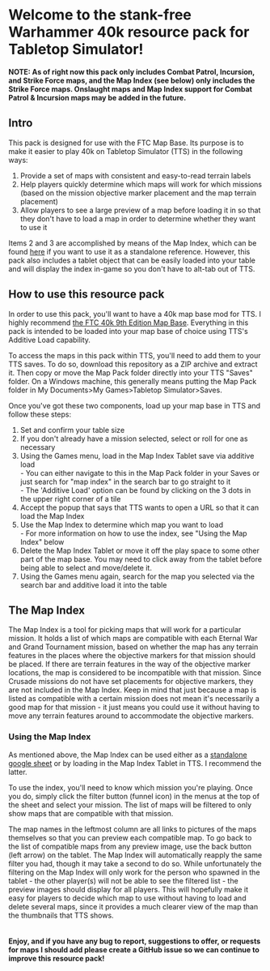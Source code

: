 # Welcome to the stank-free Warhammer 40k resource pack for Tabletop Simulator!

<b>NOTE: As of right now this pack only includes Combat Patrol, Incursion, and Strike Force maps, and the Map Index (see below) only includes the Strike Force maps. Onslaught maps and Map Index support for Combat Patrol & Incursion maps may be added in the future.</b>

## Intro
This pack is designed for use with the FTC Map Base. Its purpose is to make it easier to play 40k on Tabletop Simulator (TTS) in the following ways:
  1) Provide a set of maps with consistent and easy-to-read terrain labels
  2) Help players quickly determine which maps will work for which missions (based on the mission objective marker placement and the map terrain placement)
  3) Allow players to see a large preview of a map before loading it in so that they don't have to load a map in order to determine whether they want to use it

Items 2 and 3 are accomplished by means of the Map Index, which can be found [here](https://docs.google.com/spreadsheets/d/16q2N1kH5Qmx_2X1uieNEGSmBKINaIf1I2aHZrRfLB6M/edit?usp=sharing) if you want to use it as a standalone reference. However, this pack also includes a tablet object that can be easily loaded into your table and will display the index in-game so you don't have to alt-tab out of TTS.

## How to use this resource pack

In order to use this pack, you'll want to have a 40k map base mod for TTS. I highly recommend [the FTC 40k 9th Edition Map Base](https://steamcommunity.com/workshop/filedetails/?id=2121424734). Everything in this pack is intended to be loaded into your map base of choice using TTS's Additive Load capability.

To access the maps in this pack within TTS, you'll need to add them to your TTS saves. To do so, download this repository as a ZIP archive and extract it. Then copy or move the Map Pack folder directly into your TTS "Saves" folder. On a Windows machine, this generally means putting the Map Pack folder in My Documents>My Games>Tabletop Simulator>Saves.

Once you've got these two components, load up your map base in TTS and follow these steps:

  1) Set and confirm your table size
  2) If you don't already have a mission selected, select or roll for one as necessary
  3) Using the Games menu, load in the Map Index Tablet save via additive load<br/>
    - You can either navigate to this in the Map Pack folder in your Saves or just search for "map index" in the search bar to go straight to it<br/>
    - The 'Additive Load' option can be found by clicking on the 3 dots in the upper right corner of a tile
  4) Accept the popup that says that TTS wants to open a URL so that it can load the Map Index
  5) Use the Map Index to determine which map you want to load<br/>
    - For more information on how to use the index, see "Using the Map Index" below
  6) Delete the Map Index Tablet or move it off the play space to some other part of the map base. You may need to click away from the tablet before being able to select and move/delete it.
  7) Using the Games menu again, search for the map you selected via the search bar and additive load it into the table

## The Map Index

The Map Index is a tool for picking maps that will work for a particular mission. It holds a list of which maps are compatible with each Eternal War and Grand Tournament mission, based on whether the map has any terrain features in the places where the objective markers for that mission should be placed. If there are terrain features in the way of the objective marker locations, the map is considered to be incompatible with that mission. Since Crusade missions do not have set placements for objective markers, they are not included in the Map Index. Keep in mind that just because a map is listed as compatible with a certain mission does not mean it's necessarily a good map for that mission - it just means you could use it without having to move any terrain features around to accommodate the objective markers.

### Using the Map Index

As mentioned above, the Map Index can be used either as a [standalone google sheet](https://docs.google.com/spreadsheets/d/16q2N1kH5Qmx_2X1uieNEGSmBKINaIf1I2aHZrRfLB6M/edit?usp=sharing) or by loading in the Map Index Tablet in TTS. I recommend the latter.

To use the index, you'll need to know which mission you're playing. Once you do, simply click the filter button (funnel icon) in the menus at the top of the sheet and select your mission. The list of maps will be filtered to only show maps that are compatible with that mission.

The map names in the leftmost column are all links to pictures of the maps themselves so that you can preview each compatible map. To go back to the list of compatible maps from any preview image, use the back button (left arrow) on the tablet. The Map Index will automatically reapply the same filter you had, though it may take a second to do so. While unfortunately the filtering on the Map Index will only work for the person who spawned in the tablet - the other player(s) will not be able to see the filtered list - the preview images should display for all players. This will hopefully make it easy for players to decide which map to use without having to load and delete several maps, since it provides a much clearer view of the map than the thumbnails that TTS shows.
<br/><br/><br/>
<b>Enjoy, and if you have any bug to report, suggestions to offer, or requests for maps I should add please create a GitHub issue so we can continue to improve this resource pack!</b>
